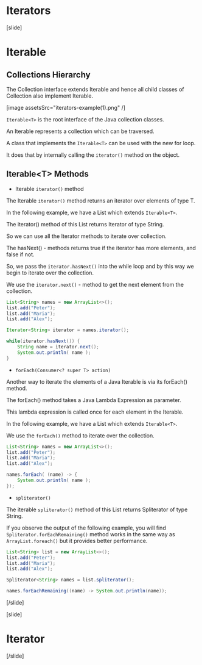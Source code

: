 
# Iterators

[slide]

# Iterable

## Collections Hierarchy

The Collection interface extends Iterable and hence all child classes of Collection also implement Iterable.

[image assetsSrc="iterators-example(1).png" /]

`Iterable<T>` is the root interface of the Java collection classes.

An Iterable represents a collection which can be traversed.

A class that implements the `Iterable<T>` can be used with the new for loop.

It does that by internally calling the `iterator()` method on the object.

## Iterable\<T\> Methods

- Iterable `iterator()` method

The Iterable `iterator()` method returns an iterator over elements of type T.

In the following example, we have a List which extends `Iterable<T>`.

The iterator() method of this List returns Iterator of type String.

So we can use all the Iterator methods to iterate over collection.

The hasNext() - methods returns true if the iterator has more elements, and false if not.

So, we pass the `iterator.hasNext()` into the while loop and by this way we begin to iterate over the collection.

We use the `iterator.next()` - method to get the next element from the collection.

```java live
List<String> names = new ArrayList<>();
list.add("Peter");
list.add("Maria");
list.add("Alex");

Iterator<String> iterator = names.iterator();

while(iterator.hasNext()) {
    String name = iterator.next();
    System.out.println( name );
}
```

- `forEach(Consumer<? super T> action)`

Another way to iterate the elements of a Java Iterable is via its forEach() method. 

The forEach() method takes a Java Lambda Expression as parameter. 

This lambda expression is called once for each element in the Iterable. 

In the following example, we have a List which extends `Iterable<T>`.

We use the `forEach()` method to iterate over the collection.

```java
List<String> names = new ArrayList<>();
list.add("Peter");
list.add("Maria");
list.add("Alex");

names.forEach( (name) -> {
    System.out.println( name );
});
```

- `spliterator()`

The iterable `spliterator()` method of this List returns Spliterator of type String.

If you observe the output of the following example, you will find `Spliterator.forEachRemaining()` method works in the same way as `ArrayList.foreach()` but it provides better performance.


```java live
List<String> list = new ArrayList<>();
list.add("Peter");
list.add("Maria");
list.add("Alex");

Spliterator<String> names = list.spliterator();

names.forEachRemaining((name) -> System.out.println(name)); 
```


[/slide]

[slide]

# Iterator

[/slide]

